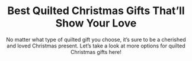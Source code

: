 ---
layout: post
title: Best Quilted Christmas Gifts That’ll Show Your Love
subtitle: No matter what type of quilted gift you choose, it’s sure to be a cherished and loved Christmas present. Let’s take a look at more options for quilted Christmas gifts here!
header-img: "img/post/2023/09/copied/medium_quilted_christmas_gifts_0ddc530e0c.jpg"
header-style: text
permalink: "/quilted-christmas-gifts/"
catalog: true
tags:
  - Recipients 
  - Men
--- 